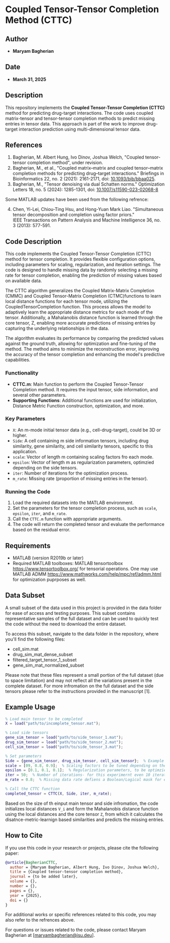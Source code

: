 # Coupled Tensor-Tensor Completion Method (CTTC)

## Author
- **Maryam Bagherian**

## Date
- **March 31, 2025**

## Description
This repository implements the **Coupled Tensor-Tensor Completion (CTTC)** method for predicting drug-target interactions. The code uses coupled matrix-tensor and tensor-tensor completion methods to predict missing entries in tensor data. This approach is part of the work to improve drug-target interaction prediction using multi-dimensional tensor data.

## References

1. Bagherian, M. Albert Hung, Ivo Dinov, Joshua Welch, "Coupled tensor-tensor completion method", under revision. 
2. Bagherian, M., et al., "Coupled matrix–matrix and coupled tensor–matrix completion methods for predicting drug–target interactions." Briefings in Bioinformatics 22, no. 2 (2021): 2161-2171, doi: [10.1093/bib/bbaa025](https://doi.org/10.1093/bib/bbaa025).
3. Bagherian, M., "Tensor denoising via dual Schatten norms." Optimization Letters 18, no. 5 (2024): 1285-1301, doi: [10.1007/s11590-023-02068-8](https://doi.org/10.1007/s11590-023-02068-8)
   
Some MATLAB updates have been used from the following refrence: 

4. Chen, Yi-Lei, Chiou-Ting Hsu, and Hong-Yuan Mark Liao. "Simultaneous tensor decomposition and completion using factor priors."  
   IEEE Transactions on Pattern Analysis and Machine Intelligence 36, no. 3 (2013): 577-591.

## Code Description

This code implements the Coupled Tensor-Tensor Completion (CTTC) method for tensor completion. It provides flexible configuration options, including parameters for scaling, regularization, and iteration settings. The code is designed to handle missing data by randomly selecting a missing rate for tensor completion, enabling the prediction of missing values based on available data.

The CTTC algorithm generalizes the Coupled Matrix-Matrix Completion (CMMC) and Coupled Tensor-Matrix Completion (CTMC)functions to learn local distance functions for each tensor mode, utilizing the CoupledTensorCompletion function. This process allows the model to adaptively learn the appropriate distance metrics for each mode of the tensor. Additionally, a Mahalanobis distance function is learned through the core tensor, Z, enabling more accurate predictions of missing entries by capturing the underlying relationships in the data.

The algorithm evaluates its performance by comparing the predicted values against the ground truth, allowing for optimization and fine-tuning of the method. The method aims to minimize the reconstruction error, improving the accuracy of the tensor completion and enhancing the model's predictive capabilities.

### Functionality
- **CTTC.m**: Main function to perform the Coupled Tensor-Tensor Completion method. It requires the input tensor, side information, and several other parameters.
- **Supporting Functions**: Additional functions are used for initialization, Distance Metric Function construction, optimization, and more.

### Key Parameters
- `X`: An m-mode initial tensor data (e.g., cell-drug-target), could be 3D or higher.
- `Side`: A cell containing m side information tensors, including drug similarity, gene similarity, and cell similarity tensors, specific to this application. 
- `scale`: Vector of length m containing scaling factors fro each mode. 
- `epsilon`: Vector of length m as regularization parameters, optimzied depending on the side tensors. 
- `iter`: Number of iterations for the optimization process.
- `m_rate`: Missing rate (proportion of missing entries in the tensor).
  
### Running the Code
1. Load the required datasets into the MATLAB environment.
2. Set the parameters for the tensor completion process, such as `scale`, `epsilon`, `iter`, and `m_rate`.
3. Call the `CTTC.m` function with appropriate arguments.
4. The code will return the completed tensor and evaluate the performance based on the residual error.

## Requirements

- MATLAB (version R2019b or later)
- Required MATLAB toolboxes: MATLAB tensortoolbox https://www.tensortoolbox.org/ for tensorial operations. One may use MATLAB ADMM 
   https://www.mathworks.com/help/mpc/ref/admm.html for optimization puprposes as well. 

## Data Subset
A small subset of the data used in this project is provided in the data folder for ease of access and testing purposes. This subset contains representative samples of the full dataset and can be used to quickly test the code without the need to download the entire dataset.

To access this subset, navigate to the data folder in the repository, where you'll find the following files:
- cell_sim.mat
- drug_sim_mat_dense_subset
- filtered_target_tensor_1_subset
- gene_sim_mat_normalized_subset

Please note that these files represent a small portion of the full dataset (due to space limitation) and may not reflect all the variations present in the complete dataset. For more infromation on the full dataset and the side tensors please refer to the instructions provided in the manuscript [1]. 

## Example Usage

```matlab
% Load main tensor to be completed
X = load("path/to/incomplete_tensor.mat");

% Load side tensors
gene_sim_tensor = load("path/to/side_tensor_1.mat");
drug_sim_tensor = load("path/to/side_tensor_2.mat");
cell_sim_tensor = load("path/to/side_tensor_3.mat");

% Set parameters
Side = {gene_sim_tensor, drug_sim_tensor, cell_sim_tensor};  % Example side info
scale = [09, 0.8, 0.9];  % Scaling factors to be tuned depending on the density and sparisity of side infromation
epsilon = [0.1, 0.1, 0.1];  % Regularization parameters, to be optimzied by a grid search (or other well-known approaches)
iter = 50;  % Number of iterations- for this experimernt even 10 iterations suffice. 
m_rate = 0.8;  % Missing data rate defiens a Boolean/Logical mask for error-evaluation purposes

% Call the CTTC function
completed_tensor = CTTC(X, Side, iter, m_rate);
```

Based on the size of th einput main tensor and side infromation, the code initializes local distances `V_i` and form the Mahalanobis distance function using the local distances and the core tensor `Z`, from which it calculates the disatnce-metric-learnign based similarities and predicts the missing entries. 


## How to Cite
If you use this code in your research or projects, please cite the following paper:
```bibtex
@article{BagherianCTTC,
  author = {Maryam Bagherian, Albert Hung, Ivo Dinov, Joshua Welch},
  title = {Coupled tensor-tensor completion method},
  journal = {to be added later},
  volume = {},
  number = {},
  pages = {},
  year = {2025},
  doi = {}
}
```
For additional works or specific references related to this code, you may also refer to the refrences above.

For questions or issues related to the code, please contact Maryam Bagherian at [maryambagherian@isu.deu].






